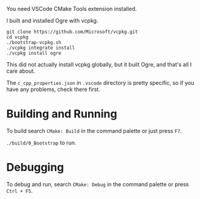 You need VSCode CMake Tools extension installed.

I built and installed Ogre with vcpkg.

```
git clone https://github.com/Microsoft/vcpkg.git
cd vcpkg
./bootstrap-vcpkg.sh
./vcpkg integrate install
./vcpkg install ogre
```

This did not actually install vcpkg globally, but it built Ogre, and that's all I care about.

The `c_cpp_properties.json` in `.vscode` directory is pretty specific, so if you have any problems, check there first.

# Building and Running
To build search `CMake: Build` in the command palette or just press `F7`.

`./build/0_Bootstrap` to run.

# Debugging
To debug and run, search `CMake: Debug` in the command palette or press `Ctrl + F5`.

